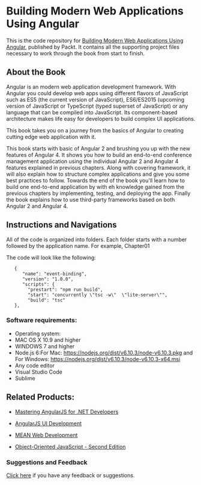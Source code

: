 # Building Modern Web Applications Using Angular
This is the code repository for [Building Modern Web Applications Using Angular](https://www.packtpub.com/web-development/angular-ui-development?utm_source=github&utm_medium=repository&utm_content=9781785880728), published by Packt. It contains all the supporting project files necessary to work through the book from start to finish.

## About the Book
Angular is an modern web application development framework. With Angular you could develop web apps using different flavors of JavaScript such as ES5 (the current version of JavaScript), ES6/ES2015 (upcoming version of JavaScript or TypeScript (typed superset of JavaScript) or any language that can be compiled into JavaScript. Its component-based architecture makes life easy for developers to build complex UI applications.

This book takes you on a journey from the basics of Angular to creating cutting edge web application with it.

This book starts with basic of Angular 2 and brushing you up with the new features of Angular 4. It shows you how to build an end-to-end conference management application using the individual Angular 2 and Angular 4 features explained in previous chapters. Along with covering framework, it will also explain how to structure complex applications and give you some best practices to follow. Towards the end of the book you'll learn how to build one end-to-end application by with eh knowledge gained from the previous chapters by implementing, testing, and deploying the app. Finally the book explains how to use third-party frameworks based on both Angular 2 and Angular 4.

## Instructions and Navigations
All of the code is organized into folders. Each folder starts with a number followed by the application name. For example, Chapter01

The code will look like the following:
       
       {
          "name": "event-binding",
          "version": "1.0.0",
          "scripts": {
            "prestart": "npm run build",
            "start": "concurrently \"tsc -w\"  \"lite-server\"",
            "build": "tsc"
       },

### Software requirements:

* Operating system:
* MAC OS X 10.9 and higher
* WINDOWS 7 and higher
* Node.js 6:For Mac: https://nodejs.org/dist/v6.10.3/node-v6.10.3.pkg and 
                For Windows: https://nodejs.org/dist/v6.10.3/node-v6.10.3-x64.msi
* Any code editor
* Visual Studio Code
* Sublime

## Related Products:

* [Mastering AngularJS for .NET Developers]( https://www.packtpub.com/web-development/mastering-angularjs-net-developers?utm_source=github&utm_medium=repository&utm_content=9781783553983 )

* [AngularJS UI Development]( https://www.packtpub.com/web-development/angularjs-ui-development?utm_source=github&utm_medium=repository&utm_content=9781783288472 )

* [MEAN Web Development]( https://www.packtpub.com/web-development/mean-web-development?utm_source=github&utm_medium=repository&utm_content=9781783983285 )

* [Object-Oriented JavaScript - Second Edition]( https://www.packtpub.com/web-development/object-oriented-javascript-second-edition?utm_source=github&utm_medium=repository&utm_content=9781849693127 )

### Suggestions and Feedback
[Click here]( https://docs.google.com/forms/d/e/1FAIpQLSe5qwunkGf6PUvzPirPDtuy1Du5Rlzew23UBp2S-P3wB-GcwQ/viewform ) if you have any feedback or suggestions.


